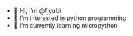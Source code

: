 - 👋 Hi, I’m @fjcubi
- 👀 I’m interested in python programming
- 🌱 I’m currently learning micropython


<!---
fjcubi/fjcubi is a ✨ special ✨ repository because its `README.md` (this file) appears on your GitHub profile.
You can click the Preview link to take a look at your changes.
--->
